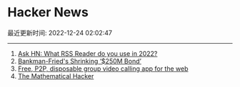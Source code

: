 # Hacker News

最近更新时间: 2022-12-24 02:02:47

--- 
1. [Ask HN: What RSS Reader do you use in 2022?](https://news.ycombinator.com/item?id=34108413) 
2. [Bankman-Fried's Shrinking ‘$250M Bond’](https://www.coindesk.com/consensus-magazine/2022/12/23/bankman-frieds-incredible-shrinking-250-million-bond/) 
3. [Free, P2P, disposable group video calling app for the web](https://github.com/vasanthv/talk) 
4. [The Mathematical Hacker](https://www.evanmiller.org/mathematical-hacker.html) 
